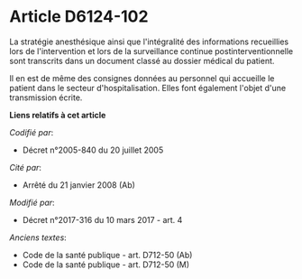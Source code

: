 # Article D6124-102

La stratégie anesthésique ainsi que l'intégralité des informations recueillies lors de l'intervention et lors de la
surveillance continue postinterventionnelle sont transcrits dans un document classé au dossier médical du patient.

Il en est de même des consignes données au personnel qui accueille le patient dans le secteur d'hospitalisation. Elles font
également l'objet d'une transmission écrite.

**Liens relatifs à cet article**

_Codifié par_:

  - Décret n°2005-840 du 20 juillet 2005

_Cité par_:

  - Arrêté du 21 janvier 2008 (Ab)

_Modifié par_:

  - Décret n°2017-316 du 10 mars 2017 - art. 4

_Anciens textes_:

  - Code de la santé publique - art. D712-50 (Ab)
  - Code de la santé publique - art. D712-50 (M)

